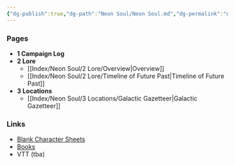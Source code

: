 ```yaml
---
{"dg-publish":true,"dg-path":"Neon Soul/Neon Soul.md","dg-permalink":"neon-soul","permalink":"/neon-soul/","pinned":true,"updated":"2023-11-02T22:55:01.960-04:00"}
---
```


### Pages

- **1 Campaign Log**
- **2 Lore**
	- [[Index/Neon Soul/2 Lore/Overview\|Overview]]
	- [[Index/Neon Soul/2 Lore/Timeline of Future Past\|Timeline of Future Past]]
- **3 Locations**
	- [[Index/Neon Soul/3 Locations/Galactic Gazetteer\|Galactic Gazetteer]]


### Links
- [Blank Character Sheets](https://drive.google.com/drive/folders/1-gNIQIhRDvQ26owJNL7V9TmxJg3o5zLy?usp=drive_link)
- [Books](https://drive.google.com/drive/folders/1ILxBviThIyPc2dfOVEnalChNuQABtWWM?usp=drive_link)
- VTT (tba)